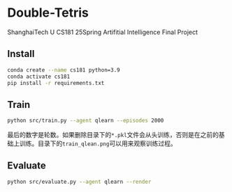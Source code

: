 # Double-Tetris
ShanghaiTech U CS181 25Spring Artifitial Intelligence Final Project

## Install
```bash
conda create --name cs181 python=3.9
conda activate cs181
pip install -r requirements.txt
```

## Train
```bash
python src/train.py --agent qlearn --episodes 2000
```
最后的数字是轮数。如果删除目录下的`*.pkl`文件会从头训练，否则是在之前的基础上训练。目录下的`train_qlean.png`可以用来观察训练过程。

## Evaluate
```bash
python src/evaluate.py --agent qlearn --render
```